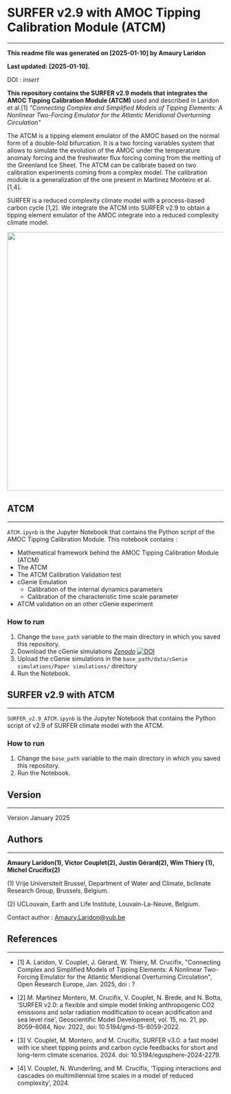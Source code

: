 # SURFER v2.9 with AMOC Tipping Calibration Module (ATCM)
---

__This readme file was generated on [2025-01-10] by Amaury Laridon__

__Last updated: [2025-01-10].__

DOI : _insert_

__This repository contains the SURFER v2.9 models that integrates the AMOC Tipping Calibration Module (ATCM)__ used and described in Laridon et al.[1] _"Connecting Complex and Simplified Models of Tipping Elements: A Nonlinear Two-Forcing Emulator for the Atlantic Meridional Overturning Circulation"_

The ATCM is a tipping element emulator of the AMOC based on the normal form of a double-fold bifurcation. It is a two forcing variables system that allows to simulate the evolution of the AMOC under the temperature anomaly forcing and the freshwater flux forcing coming from the melting of the Greenland Ice Sheet. The ATCM can be calibrate based on two calibration experiments coming from a complex model. The calibration module is a generalization of the one present in Martinez Monteiro et al.[1,4]. 

SURFER is a reduced complexity climate model with a process-based carbon cycle [1,2]. We integrate the ATCM into SURFER v2.9 to obtain a tipping element emulator of the AMOC integrate into a reduced complexity climate model.  

<div style="text-align: center;">
  <img src="https://github.com/user-attachments/assets/3f12d1e0-ba62-4af6-b2c7-52406b6af1da" width="600" height="600">
</div>

## ATCM
---

`ATCM.ipynb` is the Jupyter Notebook that contains the Python script of the AMOC Tipping Calibration Module. This notebook contains :

- Mathematical framework behind the AMOC Tipping Calibration Module (ATCM)
- The ATCM 
- The ATCM Calibration Validation test 
- cGenie Emulation
    - Calibration of the internal dynamics parameters 
    - Calibration of the characteristic time scale parameter
- ATCM validation on an other cGenie experiment

### How to run

1. Change the `base_path` variable to the main directory in which you saved this repository.
2. Download the cGenie simulations _[Zenodo](https://zenodo.org/records/14514230)_ [![DOI](https://zenodo.org/badge/DOI/10.5281/zenodo.14514230.svg)](https://doi.org/10.5281/zenodo.14514230) 
3. Upload the cGenie simulations in the `base_path/data/cGenie simulations/Paper simulations/` directory
4. Run the Notebook.


## SURFER v2.9 with ATCM
---

`SURFER_v2.9_ATCM.ipynb` is the Jupyter Notebook that contains the Python script of v2.9 of SURFER climate model with the ATCM. 

### How to run 

1. Change the `base_path` variable to the main directory in which you saved this repository.
2. Run the Notebook.

## Version
---

Version January 2025


## Authors
---

__Amaury Laridon(1), Victor Couplet(2), Justin Gérard(2), Wim Thiery (1), Michel Crucifix(2)__

(1) Vrije Universiteit Brussel, Department of Water and Climate, bclimate Research Group, Brussels, Belgium.

(2) UCLouvain, Earth and Life Institute, Louvain-La-Neuve, Belgium.

Contact author : Amaury.Laridon@vub.be


## References
---

- [1] A. Laridon, V. Couplet, J. Gérard, W. Thiery, M. Crucifix, "Connecting Complex and Simplified Models of Tipping Elements: A Nonlinear Two-Forcing Emulator for the Atlantic Meridional Overturning Circulation", Open Research Europe, Jan. 2025, doi : ? 

- [2] M. Martínez Montero, M. Crucifix, V. Couplet, N. Brede, and N. Botta, ‘SURFER v2.0: a flexible and simple model linking anthropogenic CO2 emissions and solar radiation modification to ocean acidification and sea level rise’, Geoscientific Model Development, vol. 15, no. 21, pp. 8059–8084, Nov. 2022, doi: 10.5194/gmd-15-8059-2022.

- [3] V. Couplet, M. Montero, and M. Crucifix, SURFER v3.0: a fast model with ice sheet tipping points and carbon cycle feedbacks for short and long-term climate scenarios. 2024. doi: 10.5194/egusphere-2024-2279.

- [4] V. Couplet, N. Wunderling, and M. Crucifix, ‘Tipping interactions and cascades on multimillennial time scales in a model of reduced complexity’, 2024.



